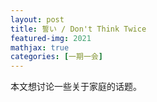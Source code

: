 ```yaml
---
layout: post
title: 誓い / Don't Think Twice
featured-img: 2021
mathjax: true
categories: [一期一会]
---
```


本文想讨论一些关于家庭的话题。

